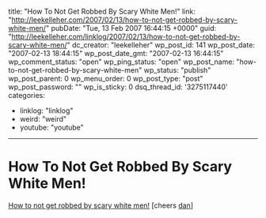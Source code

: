 title: "How To Not Get Robbed By Scary White Men!"
link: "http://leekelleher.com/2007/02/13/how-to-not-get-robbed-by-scary-white-men/"
pubDate: "Tue, 13 Feb 2007 16:44:15 +0000"
guid: "http://leekelleher.com/linklog/2007/02/13/how-to-not-get-robbed-by-scary-white-men/"
dc_creator: "leekelleher"
wp_post_id: 141
wp_post_date: "2007-02-13 18:44:15"
wp_post_date_gmt: "2007-02-13 16:44:15"
wp_comment_status: "open"
wp_ping_status: "open"
wp_post_name: "how-to-not-get-robbed-by-scary-white-men"
wp_status: "publish"
wp_post_parent: 0
wp_menu_order: 0
wp_post_type: "post"
wp_post_password: ""
wp_is_sticky: 0
dsq_thread_id: '3275117440'
categories:
  - linklog: "linklog"
  - weird: "weird"
  - youtube: "youtube"

---

# How To Not Get Robbed By Scary White Men!

<a href="http://www.tokyomango.com/tokyo_mango/2007/02/how_to_not_get_.html">How to not get robbed by scary white men!</a> [cheers <a href="http://www.bodenko.com/">dan</a>]